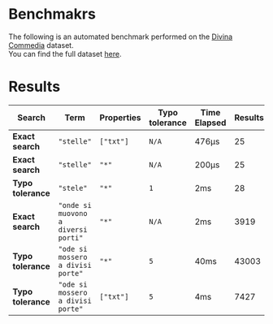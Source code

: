 
# Benchmakrs

The following is an automated benchmark performed on the [Divina Commedia](https://en.wikipedia.org/wiki/Divina_Commedia) dataset. <br />
You can find the full dataset [here](https://github.com/nearform/lyra/blob/main/packages/benchmarks/dataset/divinaCommedia.json).

# Results


| Search             | Term                                  | Properties | Typo tolerance | Time Elapsed  | Results     |
|--------------------|---------------------------------------|------------|----------------|---------------|-------------|
| **Exact search**   | `"stelle"`                          | `["txt"]`| `N/A`        | 476μs | 25 |
| **Exact search**   | `"stelle"`                          | `"*"`    | `N/A`        | 200μs | 25 |
| **Typo tolerance** | `"stele"`                           | `"*"`    | `1`          | 2ms | 28 | 
| **Exact search**   | `"onde si muovono a diversi porti"` | `"*"`    | `N/A`        | 2ms | 3919 | 
| **Typo tolerance** | `"ode si mossero a divisi porte"`   | `"*"`    | `5`          | 40ms | 43003 | 
| **Typo tolerance** | `"ode si mossero a divisi porte"`   | `["txt"]`| `5`          | 4ms | 7427 |


